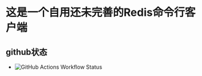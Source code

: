 # 这是一个自用还未完善的Redis命令行客户端
## github状态
 - ![GitHub Actions Workflow Status](https://img.shields.io/github/actions/workflow/status/bryanchancq/rediscmd/build-push.yml?logo=githubactions&label=Actions)
 
